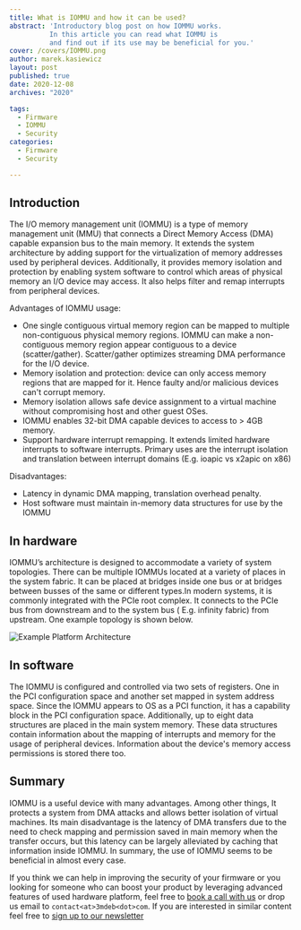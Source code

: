 ```yaml
---
title: What is IOMMU and how it can be used?
abstract: 'Introductory blog post on how IOMMU works.
          In this article you can read what IOMMU is
          and find out if its use may be beneficial for you.'
cover: /covers/IOMMU.png
author: marek.kasiewicz
layout: post
published: true
date: 2020-12-08
archives: "2020"

tags:
  - Firmware
  - IOMMU
  - Security
categories:
  - Firmware
  - Security

---
```


## Introduction

The I/O memory management unit (IOMMU) is a type of memory management unit (MMU)
that connects a Direct Memory Access (DMA) capable expansion bus to the main memory.
It extends the system architecture by adding support for the virtualization of
memory addresses used by peripheral devices. Additionally, it provides memory
isolation and protection by enabling system software to control which areas of
physical memory an I/O device may access. It also helps filter and remap interrupts
from peripheral devices. 

Advantages of IOMMU usage:

  - One single contiguous virtual memory region can be mapped to multiple non-contiguous
  physical memory regions. IOMMU can make a non-contiguous memory region appear
  contiguous to a device (scatter/gather). Scatter/gather optimizes streaming DMA
  performance for the I/O device.
  - Memory isolation and protection: device can only access memory regions that are
  mapped for it. Hence faulty and/or malicious devices can't corrupt memory.
  - Memory isolation allows safe device assignment to a virtual machine without
  compromising host and other guest OSes.
  - IOMMU enables 32-bit DMA capable devices to access to > 4GB memory.
  - Support hardware interrupt remapping. It extends limited hardware interrupts
  to software interrupts. Primary uses are the interrupt isolation and translation
  between interrupt domains (E.g. ioapic vs x2apic on x86)

Disadvantages:

  - Latency in dynamic DMA mapping, translation overhead penalty.
  - Host software must maintain in-memory data structures for use by the IOMMU

## In hardware

IOMMU’s architecture is designed to accommodate a variety of system topologies.
There can be multiple IOMMUs located at a variety of places in the system fabric.
It can be placed at bridges inside one bus or at bridges between busses of the
same or different types.In modern systems, it is commonly integrated with the
PCIe root complex. It connects to the PCIe bus from downstream and to the system
bus ( E.g. infinity fabric) from upstream. One example topology is shown below.

![Example Platform Architecture](/img/iommu.png) 

## In software

The IOMMU is configured and controlled via two sets of registers. One in the PCI
configuration space and another set mapped in system address space. Since the
IOMMU appears to OS as a PCI function, it has a capability block in the PCI
configuration space. Additionally, up to eight data structures are placed in the
main system memory. These data structures contain information about the mapping
of interrupts and memory for the usage of peripheral devices. Information about
the device's memory access permissions is stored there too.

## Summary

IOMMU is a useful device with many advantages. Among other things, It protects a
system from DMA attacks and allows better isolation of virtual machines. Its main
disadvantage is the latency of DMA transfers due to the need to check mapping and
permission saved in main memory when the transfer occurs, but this latency can be
largely alleviated by caching that information inside IOMMU. In summary, the use
of IOMMU seems to be beneficial in almost every case.

If you think we can help in improving the security of your firmware or you
looking for someone who can boost your product by leveraging advanced features
of used hardware platform, feel free to [book a call with us](https://calendly.com/3mdeb/consulting-remote-meeting)
or drop us email to `contact<at>3mdeb<dot>com`. If you are interested in similar
content feel free to [sign up to our newsletter](http://eepurl.com/doF8GX)
